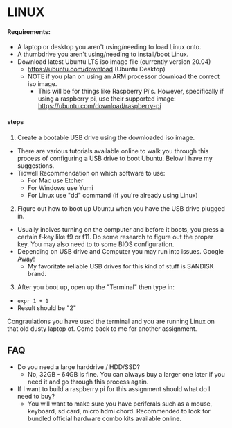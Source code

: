 # LINUX 
#### Requirements: 
- A laptop or desktop you aren't using/needing to load Linux onto.
- A thumbdrive you aren't using/needing to install/boot Linux.
- Download latest Ubuntu LTS iso image file (currently version 20.04)
  - https://ubuntu.com/download (Ubuntu Desktop)
  - NOTE if you plan on using an ARM processor download the correct iso image. 
    - This will be for things like Raspberry Pi's. However, specifically if using a raspberry pi, use their supported image: https://ubuntu.com/download/raspberry-pi

#### steps
1. Create a bootable USB drive using the downloaded iso image.
  - There are various tutorials available online to walk you through this process of configuring a USB drive to boot Ubuntu. Below I have my suggestions.
  - Tidwell Recommendation on which software to use:
    - For Mac use Etcher
    - For Windows use Yumi
    - For Linux use "dd" command (if you're already using Linux)
2. Figure out how to boot up Ubuntu when you have the USB drive plugged in.
  - Usually inolves turning on the computer and before it boots, you press a certain f-key like f9 or f11. Do some research to figure out the proper key. You may also need to to some BIOS configuration. 
  - Depending on USB drive and Computer you may run into issues. Google Away!
    - My favoritate reliable USB drives for this kind of stuff is SANDISK brand.

3. After you boot up, open up the "Terminal" then type in:
  - `expr 1 + 1`
  - Result should be "2" 

Congraulations you have used the terminal and you are running Linux on that old dusty laptop of. Come back to me for another assignment.

## FAQ
- Do you need a large harddrive / HDD/SSD?
  - No, 32GB - 64GB is fine. You can always buy a larger one later if you need it and go through this process again.
- If I want to build a raspberry pi for this assignment should what do I need to buy?
  - You will want to make sure you have periferals such as a mouse, keyboard, sd card, micro hdmi chord. Recommended to look for bundled official hardware combo kits available online.
